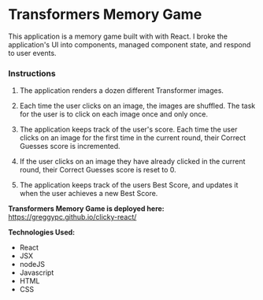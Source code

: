 # Transformers Memory Game

This application is a memory game built with with React. 
I broke the application's UI into components, managed component state, and respond to user events.

### Instructions

1. The application renders a dozen different Transformer images. 

2. Each time the user clicks on an image, the images are shuffled. The task for the user is to click on each image once and only once. 

3. The application keeps track of the user's score. Each time the user clicks on an image for the first time in the current round, their Correct Guesses score is incremented.

4. If the user clicks on an image they have already clicked in the current round, their Correct Guesses score is reset to 0.

5. The application keeps track of the users Best Score, and updates it when the user achieves a new Best Score.

<b>Transformers Memory Game is deployed here:</b> https://greggypc.github.io/clicky-react/

<b>Technologies Used:</b>
- React
- JSX
- nodeJS
- Javascript
- HTML
- CSS